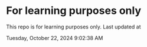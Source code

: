 # For learning purposes only
This repo is for learning purposes only.
Last updated at

Tuesday, October 22, 2024 9:02:38 AM

